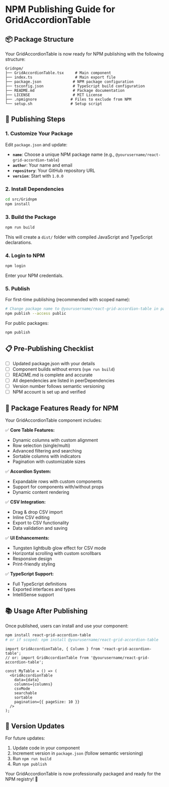 # NPM Publishing Guide for GridAccordionTable

## 📦 Package Structure

Your GridAccordionTable is now ready for NPM publishing with the following structure:

```
Gridnpm/
├── GridAccordionTable.tsx     # Main component
├── index.ts                   # Main export file
├── package.json              # NPM package configuration
├── tsconfig.json             # TypeScript build configuration
├── README.md                 # Package documentation
├── LICENSE                   # MIT License
├── .npmignore               # Files to exclude from NPM
└── setup.sh                 # Setup script
```

## 🚀 Publishing Steps

### 1. Customize Your Package

Edit `package.json` and update:
- **`name`**: Choose a unique NPM package name (e.g., `@yourusername/react-grid-accordion-table`)
- **`author`**: Your name and email
- **`repository`**: Your GitHub repository URL
- **`version`**: Start with `1.0.0`

### 2. Install Dependencies

```bash
cd src/Gridnpm
npm install
```

### 3. Build the Package

```bash
npm run build
```

This will create a `dist/` folder with compiled JavaScript and TypeScript declarations.

### 4. Login to NPM

```bash
npm login
```

Enter your NPM credentials.

### 5. Publish

For first-time publishing (recommended with scoped name):
```bash
# Change package name to @yourusername/react-grid-accordion-table in package.json
npm publish --access public
```

For public packages:
```bash
npm publish
```

## 📋 Pre-Publishing Checklist

- [ ] Updated package.json with your details
- [ ] Component builds without errors (`npm run build`)
- [ ] README.md is complete and accurate  
- [ ] All dependencies are listed in peerDependencies
- [ ] Version number follows semantic versioning
- [ ] NPM account is set up and verified

## 🔧 Package Features Ready for NPM

Your GridAccordionTable component includes:

✅ **Core Table Features:**
- Dynamic columns with custom alignment
- Row selection (single/multi)
- Advanced filtering and searching
- Sortable columns with indicators
- Pagination with customizable sizes

✅ **Accordion System:**
- Expandable rows with custom components
- Support for components with/without props
- Dynamic content rendering

✅ **CSV Integration:**
- Drag & drop CSV import
- Inline CSV editing
- Export to CSV functionality
- Data validation and saving

✅ **UI Enhancements:**
- Tungsten lightbulb glow effect for CSV mode
- Horizontal scrolling with custom scrollbars
- Responsive design
- Print-friendly styling

✅ **TypeScript Support:**
- Full TypeScript definitions
- Exported interfaces and types
- IntelliSense support

## 📚 Usage After Publishing

Once published, users can install and use your component:

```bash
npm install react-grid-accordion-table
# or if scoped: npm install @yourusername/react-grid-accordion-table
```

```tsx
import GridAccordionTable, { Column } from 'react-grid-accordion-table';
// or: import GridAccordionTable from '@yourusername/react-grid-accordion-table';

const MyTable = () => (
  <GridAccordionTable
    data={data}
    columns={columns}
    csvMode
    searchable
    sortable
    pagination={{ pageSize: 10 }}
  />
);
```

## 🔄 Version Updates

For future updates:
1. Update code in your component
2. Increment version in `package.json` (follow semantic versioning)
3. Run `npm run build`
4. Run `npm publish`

Your GridAccordionTable is now professionally packaged and ready for the NPM registry! 🎉
